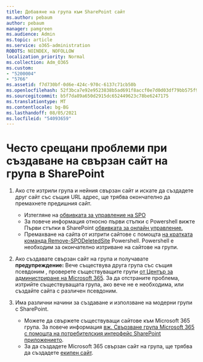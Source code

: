 ```yaml
---
title: Добавяне на група към SharePoint сайт
ms.author: pebaum
author: pebaum
manager: pamgreen
ms.audience: Admin
ms.topic: article
ms.service: o365-administration
ROBOTS: NOINDEX, NOFOLLOW
localization_priority: Normal
ms.collection: Adm_O365
ms.custom:
- "5200004"
- "5766"
ms.assetid: f7d730bf-0d6e-424c-970c-6137c71cb50b
ms.openlocfilehash: 52f3bca7e92e9523838b5ad691f8accf0e7d0d03df79bb575f93b024e32cf3c4
ms.sourcegitcommit: b5f7da89a650d2915dc652449623c78be6247175
ms.translationtype: MT
ms.contentlocale: bg-BG
ms.lasthandoff: 08/05/2021
ms.locfileid: "54093659"
---
```

# <a name="common-issues-when-creating-a-group-connected-site-in-sharepoint"></a>Често срещани проблеми при създаване на свързан сайт на група в SharePoint

1. Ако сте изтрили група и нейния свързан сайт и искате да създадете друг сайт със същия URL адрес, ще трябва окончателно да премахнете предишния сайт.

   - Изтегляне на [обвивката за управление на SPO](https://support.office.com/article/introduction-to-the-sharepoint-online-management-shell-c16941c3-19b4-4710-8056-34c034493429)
   - За повече информация относно първи стъпки с Powershell вижте Първи стъпки в SharePoint [обвивката за онлайн управление.](/powershell/module/sharepoint-online/remove-sposite)
   - Премахване на сайта от изтрити сайтове с помощта [на кратката команда Remove-SPODeletedSite](/powershell/module/sharepoint-online/remove-sposite?view=sharepoint-ps) Powershell. Powershell е необходим за окончателно изтриване на сайтове на групи.

1. Ако създавате свързан сайт на група и получавате **предупреждение:** Вече съществува друга група със същия псевдоним , проверете съществуващите групи [от Център за администриране на Microsoft 365](https://admin.microsoft.com/AdminPortal/Home#/groups). За да отстраните проблема, изтрийте съществуващата група, ако вече не е необходима, или създайте сайта с различен псевдоним.

1. Има различни начини за създаване и използване на модерни групи с SharePoint.

   - Можете да свържете съществуващи сайтове към Microsoft 365 група. За повече информация [вж. Свързване група Microsoft 365 с помощта на потребителския интерфейс SharePoint приложението](/sharepoint/dev/transform/modernize-connect-to-office365-group#connect-an-office-365-group-using-the-sharepoint-user-interface).
   - За да създадете Microsoft 365 свързан сайт на група, ще трябва да създадете [екипен сайт](https://admin.microsoft.com/sharepoint).
